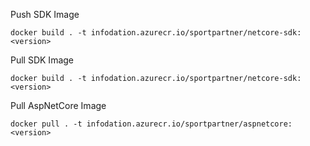 Push SDK Image
```
docker build . -t infodation.azurecr.io/sportpartner/netcore-sdk:<version>
```

Pull SDK Image
```
docker build . -t infodation.azurecr.io/sportpartner/netcore-sdk:<version>
```

Pull AspNetCore Image
```
docker pull . -t infodation.azurecr.io/sportpartner/aspnetcore:<version>
```